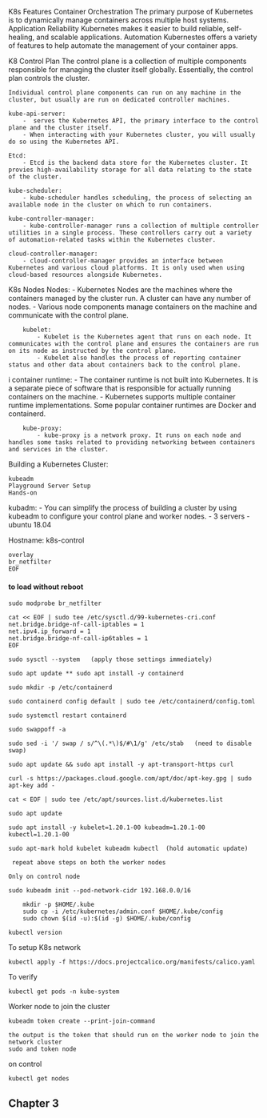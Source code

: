 K8s Features 
	Container Orchestration 
		The primary purpose of Kubernetes is to dynamically manage containers across multiple host systems. 
	Application Reliability 
		Kubernetes makes it easier to build reliable, self-healing, and scalable applications. 
	Automation 
		Kubernestes offers a variety of features to help automate the management of your container apps.

K8 Control Plan 
	The control plane is a collection of multiple components responsible for managing the cluster itself globally. Essentially, the control plan controls the cluster. 
	
	Individual control plane components can run on any machine in the cluster, but usually are run on dedicated controller machines. 

	kube-api-server: 
		-  serves the Kubernetes API, the primary interface to the control plane and the cluster itself. 
		- When interacting with your Kubernetes cluster, you will usually do so using the Kubernetes API. 

	Etcd:
		- Etcd is the backend data store for the Kubernetes cluster. It provies high-availability storage for all data relating to the state of the cluster. 

	kube-scheduler: 
		- kube-scheduler handles scheduling, the process of selecting an available node in the cluster on which to run containers. 

	kube-controller-manager: 
		- kube-controller-manager runs a collection of multiple controller utilities in a single process. These controllers carry out a variety of automation-related tasks within the Kubernetes cluster. 

	cloud-controller-manager: 
		- cloud-controller-manager provides an interface between Kubernetes and various cloud platforms. It is only used when using cloud-based resources alongside Kubernetes. 

K8s Nodes 
	Nodes: 
		- Kubernetes Nodes are the machines where the containers managed by the cluster run. A cluster can have any number of nodes. 
		- Various node components manage containers on the machine and communicate with the control plane. 

		kubelet: 
			- Kubelet is the Kubernetes agent that runs on each node. It communicates with the control plane and ensures the containers are run on its node as instructed by the control plane. 
			- Kubelet also handles the process of reporting container status and other data about containers back to the control plane. 
i
		container runtime: 
			- The container runtime is not built into Kubernetes. It is a separate piece of software that is responsible for actually running containers on the machine. 
			- Kubernetes supports multiple container runtime implementations. Some popular container runtimes are Docker and containerd. 

		kube-proxy:
			- kube-proxy is a network proxy. It runs on each node and handles some tasks related to providing networking between containers and services in the cluster. 

Building a Kubernetes Cluster: 

	kubeadm
	Playground Server Setup 
	Hands-on

kubadm:
	- You can simplify the process of building a cluster by using kubeadm to configure your control plane and worker nodes. 
	- 3 servers - ubuntu 18.04 

Hostname: k8s-control 
```cat << EOF | sudo tee /etc/modules-load.d/containerd.conf 
overlay
br_netfilter 
EOF
```
#### to load without reboot
```sudo modprobe overlay 
sudo modprobe br_netfilter 

cat << EOF | sudo tee /etc/sysctl.d/99-kubernetes-cri.conf 
net.bridge.bridge-nf-call-iptables = 1
net.ipv4.ip_forward = 1 
net.bridge.bridge-nf-call-ip6tables = 1 
EOF 

sudo sysctl --system   (apply those settings immediately)

sudo apt update ** sudo apt install -y containerd 

sudo mkdir -p /etc/containerd

sudo containerd config default | sudo tee /etc/containerd/config.toml 

sudo systemctl restart containerd 

sudo swappoff -a   

sudo sed -i '/ swap / s/^\(.*\)$/#\1/g' /etc/stab   (need to disable swap)

sudo apt update && sudo apt install -y apt-transport-https curl 

curl -s https://packages.cloud.google.com/apt/doc/apt-key.gpg | sudo apt-key add - 

cat < EOF | sudo tee /etc/apt/sources.list.d/kubernetes.list 

sudo apt update 

sudo apt install -y kubelet=1.20.1-00 kubeadm=1.20.1-00 kubectl=1.20.1-00

sudo apt-mark hold kubelet kubeadm kubectl  (hold automatic update)

 repeat above steps on both the worker nodes

Only on control node

sudo kubeadm init --pod-network-cidr 192.168.0.0/16 

	mkdir -p $HOME/.kube 
	sudo cp -i /etc/kubernetes/admin.conf $HOME/.kube/config 
	sudo chown $(id -u):$(id -g) $HOME/.kube/config 
```
```
kubectl version 

```
To setup K8s network 

```
kubectl apply -f https://docs.projectcalico.org/manifests/calico.yaml 
```
To verify 

```
kubectl get pods -n kube-system 
```
Worker node to join the cluster 

```
kubeadm token create --print-join-command 
```
	the output is the token that should run on the worker node to join the network cluster 
	sudo and token node 

on control

```
kubectl get nodes 
```
## Chapter 3 







